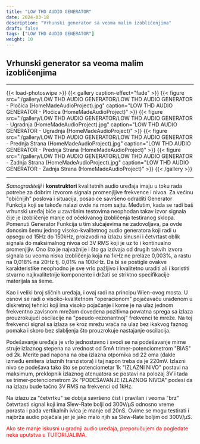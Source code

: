 ```yaml
---
title: "LOW THD AUDIO GENERATOR"
date: 2024-03-18
description: "Vrhunski generator sa veoma malim izobličenjima"
draft: false
tags: ["LOW THD AUDIO GENERATOR"]
weight: 10
---
```

## Vrhunski generator sa veoma malim izobličenjima
<hr>
{{< load-photoswipe >}}
{{< gallery caption-effect="fade" >}}
  {{< figure src="./gallery/LOW THD AUDIO GENERATOR/LOW THD AUDIO GENERATOR - Pločica (HomeMadeAudioProject).jpg" caption="LOW THD AUDIO GENERATOR - Pločica (HomeMadeAudioProject)" >}}
  {{< figure src="./gallery/LOW THD AUDIO GENERATOR/LOW THD AUDIO GENERATOR - Ugradnja (HomeMadeAudioProject).jpg" caption="LOW THD AUDIO GENERATOR - Ugradnja (HomeMadeAudioProject)" >}}
  {{< figure src="./gallery/LOW THD AUDIO GENERATOR/LOW THD AUDIO GENERATOR - Prednja Strana (HomeMadeAudioProject).jpg" caption="LOW THD AUDIO GENERATOR - Prednja Strana (HomeMadeAudioProject)" >}}
  {{< figure src="./gallery/LOW THD AUDIO GENERATOR/LOW THD AUDIO GENERATOR - Zadnja Strana (HomeMadeAudioProject).jpg" caption="LOW THD AUDIO GENERATOR - Zadnja Strana (HomeMadeAudioProject)" >}}
{{< /gallery >}}
<hr>

*Samograditelji* i **konstruktori** kvalitetnih audio uređaja imaju u toku rada potrebe za dobrim izvorom signala promenjljive frekvence i nivoa. Za većinu "običnijih" poslova i situacija, posao će savršeno odraditi Generator Funkcija koji se takođe nalazi ovde na mom sajtu. Međutim, kada se radi baš vrhunski uređaj biće u završnim testovima neophodan takav izvor signala čije je izobličenje manje od očekivanog izobličenja testiranog sklopa. Pomenuti Generator Funkcija u tim slučajevima ne zadovoljava, pa ovde donosim šemu jednog visoko-kvalitetnog audio generatora koji radi u opsegu od 15Hz do 150kHz, proizvodi na izlazu sinusni i četvrtast oblik signala do maksimalnog nivoa od 3V RMS koji je uz to i kontinualno promenjljiv. Ono što je najvažnije i što ga izdvaja od drugih takvih izvora signala su veoma niska izobličenja koja na 1kHz ne prelaze 0,003%, a rastu na 0,018% na 20Hz tj. 0,01% na 100kHz. Da bi se postigle ovakve karakteristike neophodno je sve vrlo pažljivo i kvalitetno uraditi ali i koristiti stvarno najkvalitetnije komponente i držati se striktno specifikacije materijala sa šeme.

Kao i veliki broj sličnih uređaja, i ovaj radi na principu Wien-ovog mosta. U osnovi se radi o visoko-kvalitetnom "operacionom" pojačavaču urađenom u diskretnoj tehnici koji ima visoko pojačanje i kome je na ulaz jednom frekventno zavisnom mrežom dovedena pozitivna povratna sprega sa izlaza prouzrokujući oscilacije na "pseudo-rezonantnoj" frekvenci te mreže. Na toj frekvenci signal sa izlaza se kroz mrežu vraća na ulaz bez ikakvog faznog pomaka i skoro bez slabljenja što prouzrokuje nastajanje oscilacija.

Podešavanje uređaja je vrlo jednostavno i svodi se na podešavanje mirne struje izlaznog stepena na vrednost od 5mA trimer-potenciometrom "BIAS" od 2k. Merite pad napona na oba izlazna otpornika od 22 oma (dakle između emitera izlaznih tranzistora) i taj napon treba da je 220mV. Izlazni nivo se podešava tako što se potenciometar 1k "IZLAZNI NIVO" postavi na maksimum, preklopnik izlaznog atenuatora se postavi na polozaj 3V i tada se trimer-potenciometrom 2k "PODEŠAVANJE IZLAZNOG NIVOA" podesi da na izlazu bude tačno 3V RMS na frekvenci od 1kHz.

Na izlazu za "četvrtku" se dobija savršeno čist i pravilan i veoma "brz" četvrtasti signal koji ima Slew-Rate bolji od 300V/μS odnosno vreme porasta i pada vertikalnih ivica je manje od 20nS. Ovime se mogu testirati i najbrža audio pojačala jer je jako malo njih sa Slew-Rate boljim od 300V/μS.

<p style="color: red;" class="text-center">Ako ste manje iskusni u gradnji audio uređaja, preporučujem da pogledate neka uputstva u TUTORIJALIMA.</p>
